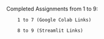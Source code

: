 Completed Assignments from 1 to 9:
        
        1 to 7 (Google Colab Links)
        
        8 to 9 (Streamlit Links)
